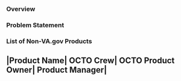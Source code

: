 ### Overview


### Problem Statement



### List of Non-VA.gov Products

|Product Name| OCTO Crew| OCTO Product Owner| Product Manager|
--------------------------------------------------------------
